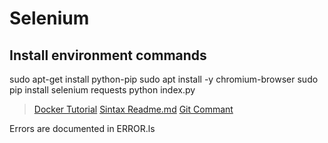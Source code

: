 # Selenium

## Install environment commands

sudo apt-get install python-pip
sudo apt install -y chromium-browser
sudo pip install selenium requests
python index.py


> [Docker Tutorial](https://www.youtube.com/watch?v=tBfOHso1-6o&t=1s)
> [Sintax Readme.md](https://help.github.com/articles/basic-writing-and-formatting-syntax)
> [Git Commant](http://rogerdudler.github.io/git-guide/)

Errors are documented in ERROR.ls

